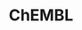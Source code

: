 ---
bigquery: https://console.cloud.google.com/bigquery?p=patents-public-data&d=ebi_chembl&page=dataset
citation: '"The ChEMBL database in 2017." Anna Gaulton, Anne Hersey, Michał Nowotka,
  A Patrícia Bento, Jon Chambers, David Mendez, Prudence Mutowo, Francis Atkinson,
  Louisa J Bellis, Elena Cibrián-Uhalte, Mark Davies, Nathan Dedman, Anneli Karlsson,
  María Paula Magariños, John P Overington, George Papadatos, Ines Smit, Andrew R
  Leach Nucleic acids Research (2017) 45 (Database Issue), D945-D954'
contributors: European Bioinformatics Institute
cost: None
description: ChEMBL Data is a manually curated database of small molecules used in
  drug discovery, including information about existing patented drugs.
documentation: 'schema: https://www.ebi.ac.uk/chembl/db_schema


  '
last_edit: 04/13/2022, 10:00:11
location: https://console.cloud.google.com/marketplace/product/google_patents_public_datasets/chembl
maintained_by: EMBL-EBI, an outstation of European Molecular Biology Laboratory
related_publications: '

  ChEMBL: towards direct deposition of bioassay data.


  Mendez D, Gaulton A, Bento AP, Chambers J, De Veij M, Félix E, Magariños MP, Mosquera
  JF, Mutowo P, Nowotka M, Gordillo-Marañón M, Hunter F, Junco L, Mugumbate G, Rodriguez-Lopez
  M, Atkinson F, Bosc N, Radoux CJ, Segura-Cabrera A, Hersey A, Leach AR.


  — Nucleic Acids Res. 2019; 47(D1):D930-D940. doi: 10.1093/nar/gky1075

  '
schema_fields:
- set_name
- clo_id
- co_stem_id
- stem_class
- ap_id
- molregno
- standard_flag
- le
- mol_irac_id
- warning_type
- drug_record_id
- alogp
- component_type
- doc_type
- ref_id
- text_value
- publication_number
- cell_ontology_id
- enzyme_name
- doc_id
- indication_class
- usan_stem_definition
- num_alerts
- metref_id
- type
- domain_id
- efo_term
- pathway_key
- mc_organism
- patent_id
- strength
- synonyms
- rtb
- potential_duplicate
- published_type
- updated_by
- num_ro5_violations
- mechanism_comment
- ridx
- mc_target_name
- record_id
- dosage_form
- tax_id
- standard_relation
- patent_use_code
- issue
- activity_id
- level1_description
- sequence_md5sum
- level3
- max_phase_for_ind
- usan_stem
- standard_type
- ddd_admr
- cell_source_tax_id
- lle
- assay_subcellular_fraction
- assay_id
- bao_endpoint
- rgid
- target_mapping
- subgroup
- definition
- research_stem
- target_type
- src_id
- acd_logd
- level2
- cell_source_organism
- ref_url
- authors
- major_class
- log_id
- warning_id
- predbind_id
- who_name
- assay_tax_id
- l8
- accession
- cell_description
- protein_class_id
- relationship_desc
- uo_units
- ass_cls_map_id
- full_mwt
- updated_on
- withdrawn_country
- short_name
- canonical_smiles
- pref_name
- pathway_id
- level3_description
- title
- homologue
- l5
- label
- warnref_id
- assay_param_id
- max_phase
- parent_molregno
- irac_class_id
- compsyn_id
- syn_type
- mechanism_of_action
- action_type
- volume
- met_comment
- assay_class_id
- standard_upper_value
- biocomp_id
- smid
- warning_country
- mc_tax_id
- src_description
- parent_id
- class_level
- domain_name
- abstract
- bto_id
- prodrug
- structure_type
- mw_monoisotopic
- applicant_full_name
- binding_site_comment
- stem
- hbd_lipinski
- qudt_units
- tissue_id
- cell_name
- l1
- assay_source
- std_act_id
- year
- ddd_comment
- inorganic_flag
- variant_id
- delist_flag
- active_ingredient
- organism
- withdrawn_flag
- comp_class_id
- mutation
- value
- normal_range_min
- mc_target_accession
- nda_type
- result_flag
- warning_description
- assay_category
- target_desc
- tid
- normal_range_max
- heavy_atoms
- polymer_flag
- species_group_flag
- atc_code
- mc_target_type
- dosed_ingredient
- stat
- mol_frac_id
- idx
- alert_id
- assay_type
- frac_code
- usan_stem_id
- ingredient
- targrel_id
- availability_type
- protein_class_desc
- component_synonym
- acd_most_bpka
- source_domain_id
- withdrawn_year
- mecref_id
- res_stem_id
- tid_fixed
- substrate_record_id
- go_id
- hba
- cidx
- last_active
- qed_weighted
- molecular_species
- activity_comment
- enzyme_tid
- sitecomp_id
- chembl_id
- molsyn_id
- met_id
- who_extra
- cpd_str_alert_id
- annotation
- withdrawn_reason
- description
- l6
- units
- relation
- parent_go_id
- drug_substance_flag
- related_tid
- topical
- first_page
- therapeutic_flag
- bei
- drugind_id
- caloha_id
- smarts
- warning_class
- status
- prediction_method
- country
- assay_cell_type
- cl_lincs_id
- downgraded
- acd_logp
- oral
- frac_class_id
- indref_id
- metabolite_record_id
- usan_substem
- level1
- disease_efficacy
- tbl
- last_page
- domain_description
- black_box_warning
- compound_key
- first_approval
- standard_inchi_key
- ddd_value
- active_molregno
- src_compound_id
- parenteral
- comp_go_id
- confidence_score
- curated_by
- assay_strain
- chirality
- pchembl_value
- helm_notation
- molecule_type
- hrac_class_id
- natural_product
- protein_class_synonym
- first_in_class
- hbd
- hba_lipinski
- alert_set_id
- l4
- component_id
- trade_name
- mol_hrac_id
- patent_no
- source
- l2
- db_version
- company
- pubmed_id
- site_id
- upper_value
- entity_id
- standard_text_value
- cellosaurus_id
- as_id
- ro3_pass
- priority
- mesh_id
- doi
- creation_date
- comments
- src_short_name
- prod_pat_id
- full_molformula
- approval_date
- mesh_heading
- mol_atc_id
- bao_format
- name
- molfile
- orig_description
- formulation_id
- isoform
- ref_type
- start_position
- parameter_value
- entity_type
- level5
- activity_count
- num_lipinski_ro5_violations
- parent_type
- compound_name
- bao_id
- standard_units
- met_conversion
- relationship_type
- warning_year
- published_units
- level2_description
- aromatic_rings
- end_position
- selectivity_comment
- path
- version
- assay_test_type
- site_name
- relationship
- assay_desc
- ddd_id
- irac_code
- cx_logp
- ad_type
- aidx
- standard_value
- psa
- level4
- data_validity_comment
- direct_interaction
- standard_inchi
- hrac_code
- published_value
- molecular_mechanism
- cell_id
- chebi_par_id
- efo_id
- protclasssyn_id
- oc_id
- uberon_id
- journal
- patent_expire_date
- aspect
- sequence
- sei
- cell_source_tissue
- mec_id
- drug_product_flag
- submission_date
- compd_id
- confidence
- product_id
- usan_year
- mw_freebase
- cx_logd
- published_relation
- previous_company
- acd_most_apka
- ddd_units
- route
- withdrawn_class
- l7
- toid
- assay_organism
- cx_most_bpka
- l3
- job_id
- assay_tissue
- targcomp_id
- alert_name
- cx_most_apka
- parameter_type
- curation_comment
- db_source
- src_assay_id
- innovator_company
- level4_description
- actsm_id
- domain_type
- class_type
- site_residues
shortname: chembl
tags:
- biotechnology
- health
- chemical
- bioinformatics
- medical
terms_of_use: CC BY-SA 3.0
title: ChEMBL
uuid: e232a192-965c-4ec9-904c-155b6dfe56c5
---